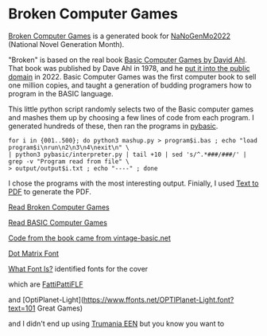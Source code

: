 # Broken Computer Games

[Broken Computer Games](https://archive.org/details/broken-computer-games) is a generated book for [NaNoGenMo2022](https://github.com/NaNoGenMo/2022) (National Novel Generation Month).

"Broken" is based on the real book [Basic Computer Games by David Ahl](https://www.atariarchives.org/basicgames/). That book was published by Dave Ahl in 1978, and he [put it into the public domain](https://blog.adafruit.com/2022/06/16/david-ahl-places-all-his-classic-computing-publications-into-the-public-domain/) in 2022. Basic Computer Games was the first computer book to sell one million copies, and taught a generation of budding programers how to program in the BASIC language.

This little python script randomly selects two of the Basic computer games and mashes them up by choosing a few lines of code from each program. I generated hundreds of these, then ran the programs in [pybasic](https://github.com/richpl/PyBasic).

    for i in {001..500}; do python3 mashup.py > program$i.bas ; echo "load program$i\nrun\n2\n3\n4\nexit\n" \
    | python3 pybasic/interpreter.py | tail +10 | sed 's/^.*###/###/' | grep -v "Program read from file" \
    > output/output$i.txt ; echo "----" ; done

I chose the programs with the most interesting output. Finially, I used [Text to PDF](http://rootrisetech.com/product/text-to-pdf) to generate the PDF.

[Read Broken Computer Games](https://archive.org/details/broken-computer-games)

[Read BASIC Computer Games](https://archive.org/details/Basic_Computer_Games_Microcomputer_Edition_1978_Creative_Computing)

[Code from the book came from vintage-basic.net](http://www.vintage-basic.net/games.html)

[Dot Matrix Font](https://www.dafont.com/dot-matrix.font) 

[What Font Is?](https://www.whatfontis.com) identified fonts for the cover

which are [FattiPattiFLF](https://www.whatfontis.com/FF_FattiPattiFLF.font?text=BASIC)

and [OptiPlanet-Light](https://www.ffonts.net/OPTIPlanet-Light.font?text=101 Great Games)

and I didn't end up using [Trumania EEN](https://www.ffonts.net/Trumania-EEN-Plain.font?text=Blackjack) but you know you want to
